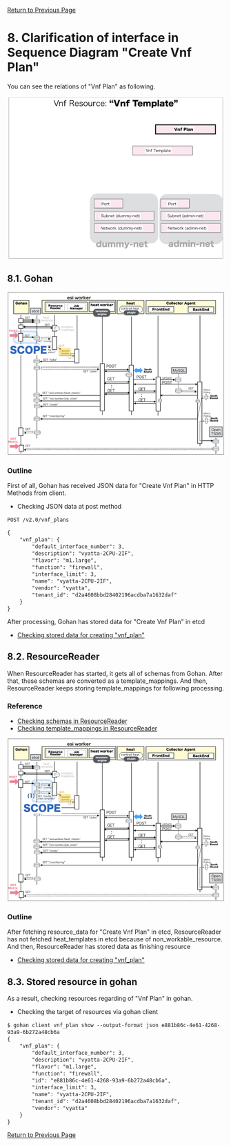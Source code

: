 [Return to Previous Page](00_firewall.md)

# 8. Clarification of interface in Sequence Diagram "Create Vnf Plan"
You can see the relations of "Vnf Plan" as following.

![Vnf Plan](resource/gohan_investigate_for_firewall.007.png)


## 8.1. Gohan

![scope](../images/ESI_Sequence_diagram.002.png)

### Outline
First of all, Gohan has received JSON data for "Create Vnf Plan" in HTTP Methods from client.

* Checking JSON data at post method
```
POST /v2.0/vnf_plans
```
```
{
    "vnf_plan": {
        "default_interface_number": 3,
        "description": "vyatta-2CPU-2IF",
        "flavor": "m1.large",
        "function": "firewall",
        "interface_limit": 3,
        "name": "vyatta-2CPU-2IF",
        "vendor": "vyatta",
        "tenant_id": "d2a4608bbd28402196acdba7a1632daf"
    }
}
```
After processing, Gohan has stored data for "Create Vnf Plan" in etcd

* [Checking stored data for creating "vnf_plan"](stored_in_etcd/01_Gohan/CreateVnfPlan_01.md)


## 8.2. ResourceReader
When ResourceReader has started, it gets all of schemas from Gohan.
After that, these schemas are converted as a template_mappings.
And then, ResourceReader keeps storing template_mappings for following processing.

### Reference
* [Checking schemas in ResourceReader](../memo/schemas.txt)
* [Checking template_mappings in ResourceReader](../memo/template_mappings.md)

![scope](../images/ESI_Sequence_diagram.003.png)

### Outline
After fetching resource_data for "Create Vnf Plan" in etcd, ResourceReader has not fetched heat_templates in etcd because of non_workable_resource.
And then, ResourceReader has stored data as finishing resource

* [Checking stored data for creating "vnf_plan"](stored_in_etcd/00_ResourceReader/CreateVnfPlan_01.md)


## 8.3. Stored resource in gohan
As a result, checking resources regarding of "Vnf Plan" in gohan.

* Checking the target of resources via gohan client
```
$ gohan client vnf_plan show --output-format json e881b86c-4e61-4268-93a9-6b272a48cb6a
{
    "vnf_plan": {
        "default_interface_number": 3,
        "description": "vyatta-2CPU-2IF",
        "flavor": "m1.large",
        "function": "firewall",
        "id": "e881b86c-4e61-4268-93a9-6b272a48cb6a",
        "interface_limit": 3,
        "name": "vyatta-2CPU-2IF",
        "tenant_id": "d2a4608bbd28402196acdba7a1632daf",
        "vendor": "vyatta"
    }
}
```

[Return to Previous Page](00_firewall.md)
